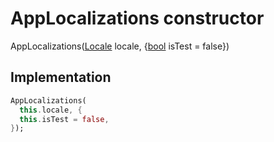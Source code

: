 


# AppLocalizations constructor







AppLocalizations([Locale](https://api.flutter.dev/flutter/dart-ui/Locale-class.html) locale, {[bool](https://api.flutter.dev/flutter/dart-core/bool-class.html) isTest = false})





## Implementation

```dart
AppLocalizations(
  this.locale, {
  this.isTest = false,
});
```








